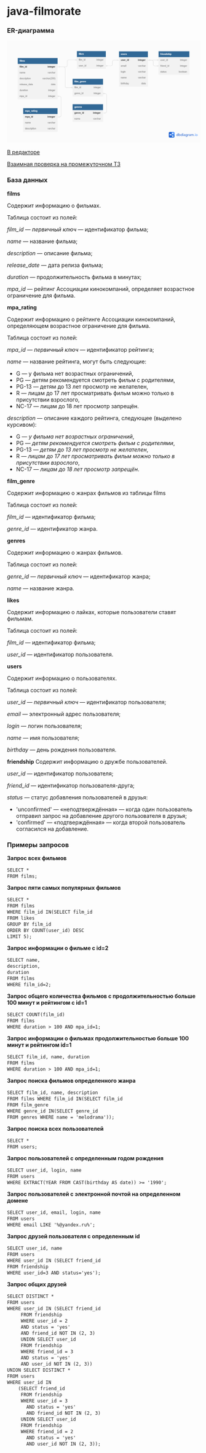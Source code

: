 # java-filmorate

### ER-диаграмма
![img_3.png](img_3.png)

[В редакторе](https://dbdiagram.io/d/6447daa26b319470512b77c5)

[Взаимная проверка на промежуточном ТЗ](https://github.com/MChernyavski/java-filmorate/commit/a2baf7fd279d1894ed4960196ffcec97e6367aca#r111039198)

### База данных

**films**

Содержит информацию о фильмах. 

Таблица состоит из полей:

*film_id* — *первичный ключ* — идентификатор фильма;

*name* — название фильма;

*description* — описание фильма;

*release_date* — дата релиза фильма;

*duration* — продолжительность фильма в минутах;

*mpa_id* — рейтинг Ассоциации кинокомпаний, определяет возрастное ограничение для фильма.

**mpa_rating**

Содержит информацию о рейтинге Ассоциации кинокомпаний, определяющем возрастное ограничение для фильма.

Таблица состоит из полей:

*mpa_id* — *первичный ключ* — идентификатор рейтинга;

*name* — название рейтинга, могут быть следующие:
+ G — у фильма нет возрастных ограничений,
+ PG — детям рекомендуется смотреть фильм с родителями,
+ PG-13 — детям до 13 лет просмотр не желателен,
+ R — лицам до 17 лет просматривать фильм можно только в присутствии взрослого,
+ NC-17 — лицам до 18 лет просмотр запрещён.

*description* — описание каждого рейтинга, следующее (выделено курсивом):
+ G — *у фильма нет возрастных ограничений*,
+ PG — *детям рекомендуется смотреть фильм с родителями*,
+ PG-13 — *детям до 13 лет просмотр не желателен*,
+ R — *лицам до 17 лет просматривать фильм можно только в присутствии взрослого*,
+ NC-17 — *лицам до 18 лет просмотр запрещён*.

**film_genre**

Содержит информацию о жанрах фильмов из таблицы films

Таблица состоит из полей:

*film_id* — идентификатор фильма;

*genre_id* — идентификатор жанра.

**genres**

Содержит информацию о жанрах фильмов.

Таблица состоит из полей:

*genre_id* — *первичный ключ* — идентификатор жанра;

*name* — название жанра.

**likes**

Содержит информацию о лайках, которые пользователи ставят фильмам.

Таблица состоит из полей:

*film_id* — идентификатор фильма;

*user_id* — идентификатор пользователя.

**users**

Содержит информацию о пользователях.

Таблица состоит из полей:

*user_id* — *первичный ключ* — идентификатор пользователя;

*email* — электронный адрес пользователя;

*login* — логин пользователя;

*name* — имя пользователя;

*birthday* — день рождения пользователя.

**friendship**
Содержит информацию о дружбе пользователей.

*user_id* — идентификатор пользователя;

*friend_id* — идентификатор пользователя-друга;

*status* — статус добавления пользователей в друзья:

+ 'unconfirmed' — «неподтверждённая» — когда один пользователь отправил запрос на добавление другого пользователя в друзья;
+ 'confirmed' — «подтверждённая» — когда второй пользователь согласился на добавление.

### Примеры запросов

**Запрос всех фильмов**
```
SELECT *
FROM films;
```

**Запрос пяти самых популярных фильмов**
```
SELECT * 
FROM films 
WHERE film_id IN(SELECT film_id 
FROM likes 
GROUP BY film_id 
ORDER BY COUNT(user_id) DESC 
LIMIT 5);
```

**Запрос информации о фильме с id=2**
```
SELECT name,
description, 
duration
FROM films 
WHERE film_id=2;
```

**Запрос общего количества фильмов с продолжительностью больше 100 минут и рейтингом с id=1**
```
SELECT COUNT(film_id) 
FROM films 
WHERE duration > 100 AND mpa_id=1;
```
**Запрос информации о фильмах продолжительностью больше 100 минут и рейтингом id=1**
```
SELECT film_id, name, duration 
FROM films 
WHERE duration > 100 AND mpa_id=1;
```
**Запрос поиска фильмов определенного жанра**
```
SELECT film_id, name, description 
FROM films WHERE film_id IN(SELECT film_id 
FROM film_genre 
WHERE genre_id IN(SELECT genre_id 
FROM genres WHERE name = 'melodrama'));
```
**Запрос поиска всех пользователей**
```
SELECT * 
FROM users;
```
**Запрос пользователей с определенным годом рождения**
```
SELECT user_id, login, name 
FROM users 
WHERE EXTRACT(YEAR FROM CAST(birthday AS date)) >= '1990';
```
**Запрос пользователей с электронной почтой на определенном домене**
```
SELECT user_id, email, login, name 
FROM users
WHERE email LIKE '%@yandex.ru%';
```
**Запрос друзей пользователя с определенным id**
```
SELECT user_id, name 
FROM users 
WHERE user_id IN (SELECT friend_id 
FROM friendship 
WHERE user_id=3 AND status='yes');
```
**Запрос общих друзей**

```
SELECT DISTINCT *
FROM users
WHERE user_id IN (SELECT friend_id
     FROM friendship
     WHERE user_id = 2
     AND status = 'yes'
     AND friend_id NOT IN (2, 3)
     UNION SELECT user_id
     FROM friendship
     WHERE friend_id = 3
     AND status = 'yes'
     AND user_id NOT IN (2, 3))
UNION SELECT DISTINCT *
FROM users
WHERE user_id IN
    (SELECT friend_id
     FROM friendship
     WHERE user_id = 3
       AND status = 'yes'
       AND friend_id NOT IN (2, 3)
     UNION SELECT user_id
     FROM friendship
     WHERE friend_id = 2
       AND status = 'yes'
       AND user_id NOT IN (2, 3));
```